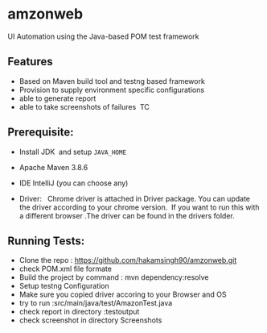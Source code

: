 # amzonweb
UI Automation using the Java-based POM test framework 

## Features
* Based on Maven build tool and testng based framework
* Provision to supply environment specific configurations 
* able to generate report
* able to take screenshots of failures  TC


## Prerequisite:

* Install JDK  and setup `JAVA_HOME`
* Apache Maven 3.8.6 
* IDE IntelliJ (you can choose any)

* Driver:  
Chrome driver is attached in Driver package. You can update the driver according to your chrome version. 
If you want to run this with a different browser .The driver can be found in the drivers folder.

## Running Tests:
* Clone the repo : https://github.com/hakamsingh90/amzonweb.git
* check POM.xml file formate 
* Build the project by command : mvn dependency:resolve
* Setup testng Configuration 
* Make sure you copied driver accoring to your Browser and OS
* try to run :src/main/java/test/AmazonTest.java
* check report in directory :testoutput 
* check screenshot in directory Screenshots


